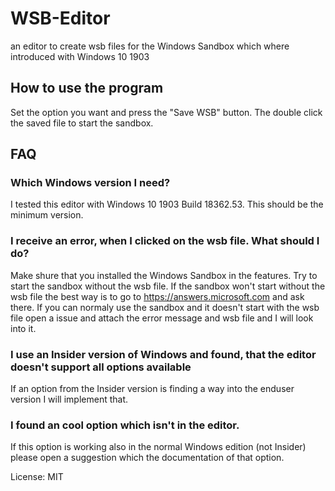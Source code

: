 # WSB-Editor
an editor to create wsb files for the Windows Sandbox which where introduced with Windows 10 1903

## How to use the program
Set the option you want and press the "Save WSB" button. The double click the saved file to start the sandbox.

## FAQ

### Which Windows version I need?
I tested this editor with Windows 10 1903 Build 18362.53. This should be the minimum version.

### I receive an error, when I clicked on the wsb file. What should I do?
Make shure that you installed the Windows Sandbox in the features.
Try to start the sandbox without the wsb file. If the sandbox won't start without the wsb file the best way is to go to https://answers.microsoft.com and ask there. If you can normaly use the sandbox and it doesn't start with the wsb file open a issue and attach the error message and wsb file and I will look into it.

### I use an Insider version of Windows and found, that the editor doesn't support all options available
If an option from the Insider version is finding a way into the enduser version I will implement that.

### I found an cool option which isn't in the editor.
If this option is working also in the normal Windows edition (not Insider) please open a suggestion which the documentation of that option.

License: MIT